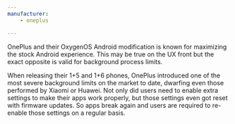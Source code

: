 ```yaml
---
manufacturer: 
    - oneplus

---
```


OnePlus and their OxygenOS Android modification is known for maximizing the stock Android experience. This may be true on the UX front but the exact opposite is valid for background process limits.


When releasing their 1+5 and 1+6 phones, OnePlus introduced one of the most severe background limits on the market to date, dwarfing even those performed by Xiaomi or Huawei. Not only did users need to enable extra settings to make their apps work properly, but those settings even got reset with firmware updates. So apps break again and users are required to re-enable those settings on a regular basis.
